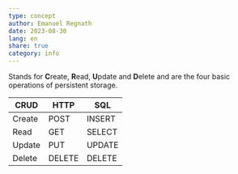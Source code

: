 ```yaml
---
type: concept
author: Emanuel Regnath
date: 2023-08-30
lang: en
share: true
category: info
---
```

Stands for **C**reate, **R**ead, **U**pdate and **D**elete and are the four basic operations of persistent storage.

| CRUD   | HTTP   | SQL    |
| ------ | ------ | ------ |
| Create | POST   | INSERT |
| Read   | GET    | SELECT |
| Update | PUT    | UPDATE |
| Delete | DELETE | DELETE       |
